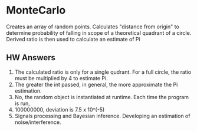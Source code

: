 # MonteCarlo
Creates an array of random points.  Calculates "distance from origin" to determine probability of falling in scope of a theoretical quadrant of a circle.  Derived ratio is then used to calculate an estimate of Pi


## HW Answers
1. The calculated ratio is only for a single qudrant.  For a full circle, the ratio must be multiplied by 4 to estimate Pi.
2. The greater the int passed, in general, the more approximate the Pi estimation.
3. No, the random object is instantiated at runtime.  Each time the program is run, 
4. 100000000, deviation is 7.5 x 10^(-5)
5. Signals processing and Bayesian inference.  Developing an estimation of noise/interference.
